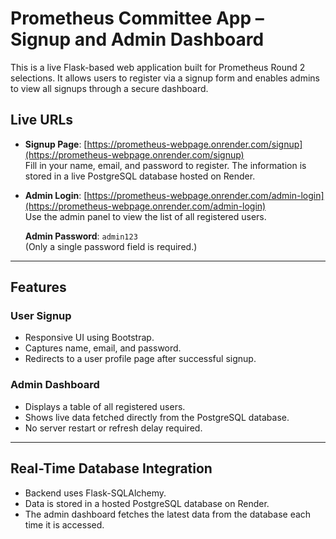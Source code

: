 # Prometheus Committee App – Signup and Admin Dashboard

This is a live Flask-based web application built for Prometheus Round 2 selections. It allows users to register via a signup form and enables admins to view all signups through a secure dashboard.

## Live URLs

- **Signup Page**: [https://prometheus-webpage.onrender.com/signup](https://prometheus-webpage.onrender.com/signup)  
  Fill in your name, email, and password to register. The information is stored in a live PostgreSQL database hosted on Render.

- **Admin Login**: [https://prometheus-webpage.onrender.com/admin-login](https://prometheus-webpage.onrender.com/admin-login)  
  Use the admin panel to view the list of all registered users.  

  **Admin Password**: `admin123`  
  (Only a single password field is required.)

---

## Features

### User Signup
- Responsive UI using Bootstrap.
- Captures name, email, and password.
- Redirects to a user profile page after successful signup.

### Admin Dashboard
- Displays a table of all registered users.
- Shows live data fetched directly from the PostgreSQL database.
- No server restart or refresh delay required.

---

## Real-Time Database Integration

- Backend uses Flask-SQLAlchemy.
- Data is stored in a hosted PostgreSQL database on Render.
- The admin dashboard fetches the latest data from the database each time it is accessed.
